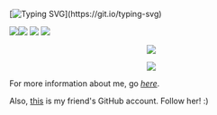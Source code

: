 [![Typing SVG](https://readme-typing-svg.herokuapp.com?font=Fira+Code&size=40&duration=2000&pause=1200&color=66CCFF&center=true&vCenter=true&repeat=true&width=1400&height=60&lines=Hi+there!+I'm+nya%2Ca+senior+high+school+student+from+China.)](https://git.io/typing-svg)

![](https://img.shields.io/badge/Tool-NeoVim-blue)![](https://img.shields.io/badge/Tool-VsCode-blue)  ![](https://img.shields.io/badge/Learning-Python-orange) ![](https://img.shields.io/badge/Grade-10-purple)

<p align="center">
  <a href="https://github.com/nya-main">
    <img src="https://github-readme-stats.vercel.app/api?username=nya-main&show_icons=true&theme=tokyonight&include_all_commits=true&rank_icon=percentile&count_private=true&hide=prs,issues"/>
  </a>
</p>

<p align="center">
  <a href="https://github.com/nya-main">
    <img src="https://github-readme-stats.vercel.app/api/top-langs/?username=nya-main&layout=compact&langs_count=8&theme=tokyonight"/>
  </a>
</p>

For more information about me, go *[here](https://blog.nnyyaa.eu.org/about/)*.

Also, [this](https://github.com/fish-acct) is my friend's GitHub account. Follow her! :)
